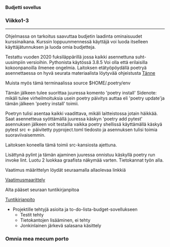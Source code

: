 **Budjetti sovellus**
### **Viikko1-3**
----------------------------------------------------------------------------------------------------------------
Ohjelmassa on tarkoitus saavuttaa budjetin laadinta ominaisuudet kurssinaikana.
Kurssin loppuunmennessä käyttäjä voi luoda itselleen käyttäjätunnuksen ja luoda omia budjetteja. 

Testattu vuoden 2020 fuksiläppärillä jossa kaikki asennettuna suht-uusimpiin versioihin.
Pythonista käytössä 3.8.5
Voi olla että erilaisilla kokoonpanoilla ilmenee ongelmia. 
Laitoksen etätyöpöydällä poetryä asennettaessa on hyvä seurata materiaalista löytyvää ohjeistusta 
[Tänne](https://python-poetry.org/docs/#installation)

Muista myös tämä terminaalissa  source $HOME/.poetry/env

Tämän jälkeen tulee suorittaa juuressa komento 'poetry install'
Sidenote: mikäli tulee virheilmoituksia usein poetry päivitys auttaa eli 'poetry update'ja tämän jälkeen 'poetry install' toimii.

Poetryn tulisi asentaa kaikki vaadittava, mikäli laitteistossa jotain häikkää. Saat asennetteua syöttämällä juuressa käskyn 'poetry add pytest' asennuksen jälkeen voit testailla vaikka poetry shellissä käyttämällä käskyä pytest src <- päivitetty pyproject.toml tiedosto ja asennuksen tulisi toimia suoraviivaisemmin.

Laitoksen koneella tämä toimii src-kansiosta ajettuna.

Lisättynä pylint ja tämän ajaminen juuressa onnistuu käskyllä poetry run invoke lint.
Luotu 2 luokkaa graafista näkymää varten.
Tietokannat työn alla.


Vaatimus määrittelyn löydät seuraamalla allaolevaa linkkiä

[Vaatimusmaarittely](https://github.com/miksuu00/ot-harjoitustyo/blob/master/dokumentointi/vaatimusaarittely.md)

Alta pääset seuraan tuntikirjanpitoa

[Tuntikirjanpito](https://github.com/miksuu00/ot-harjoitustyo/blob/master/dokumentointi/Tuntikirjanpito)

* Projektille tehtyjä asioita ja to-do-lista-budget-sovellukseen
  * Testit tehty
  * Tietokantojen lisääminen, ei tehty
  * Jonkinlainen järkevä salasana käsittely




### Omnia mea mecum porto



